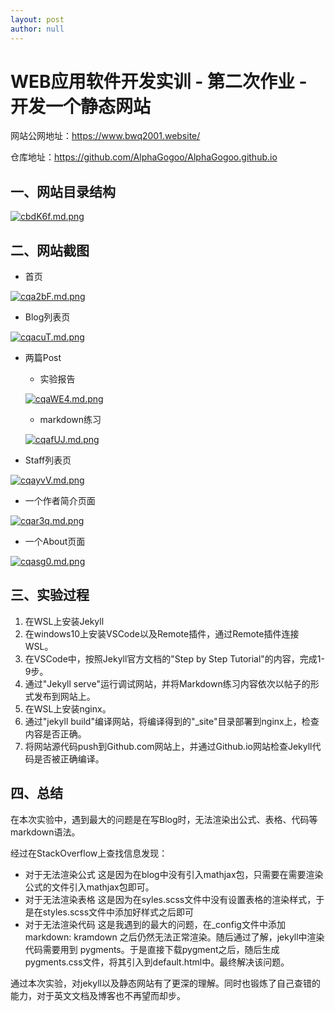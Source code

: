 ```yaml
---
layout: post
author: null
---
```

# WEB应用软件开发实训 - 第二次作业 - 开发一个静态网站

网站公网地址：<https://www.bwq2001.website/>

仓库地址：<https://github.com/AlphaGogoo/AlphaGogoo.github.io>

## 一、网站目录结构

[![cbdK6f.md.png](https://z3.ax1x.com/2021/04/21/cbdK6f.md.png)](https://imgtu.com/i/cbdK6f)

## 二、网站截图

 - 首页

[![cqa2bF.md.png](https://z3.ax1x.com/2021/04/21/cqa2bF.md.png)](https://imgtu.com/i/cqa2bF)

 - Blog列表页

[![cqacuT.md.png](https://z3.ax1x.com/2021/04/21/cqacuT.md.png)](https://imgtu.com/i/cqacuT)

 - 两篇Post

   - 实验报告

   [![cqaWE4.md.png](https://z3.ax1x.com/2021/04/21/cqaWE4.md.png)](https://imgtu.com/i/cqaWE4)

   - markdown练习

   [![cqafUJ.md.png](https://z3.ax1x.com/2021/04/21/cqafUJ.md.png)](https://imgtu.com/i/cqafUJ)

 - Staff列表页

[![cqayvV.md.png](https://z3.ax1x.com/2021/04/21/cqayvV.md.png)](https://imgtu.com/i/cqayvV)

 - 一个作者简介页面

[![cqar3q.md.png](https://z3.ax1x.com/2021/04/21/cqar3q.md.png)](https://imgtu.com/i/cqar3q)

 - 一个About页面

[![cqasg0.md.png](https://z3.ax1x.com/2021/04/21/cqasg0.md.png)](https://imgtu.com/i/cqasg0)

## 三、实验过程
1. 在WSL上安装Jekyll
2. 在windows10上安装VSCode以及Remote插件，通过Remote插件连接WSL。
3. 在VSCode中，按照Jekyll官方文档的"Step by Step Tutorial"的内容，完成1-9步。
4. 通过"Jekyll serve"运行调试网站，并将Markdown练习内容依次以帖子的形式发布到网站上。
5. 在WSL上安装nginx。
6. 通过"jekyll build"编译网站，将编译得到的"_site"目录部署到nginx上，检查内容是否正确。
7. 将网站源代码push到Github.com网站上，并通过Github.io网站检查Jekyll代码是否被正确编译。

## 四、总结
在本次实验中，遇到最大的问题是在写Blog时，无法渲染出公式、表格、代码等markdown语法。

经过在StackOverflow上查找信息发现：

 - 对于无法渲染公式
   这是因为在blog中没有引入mathjax包，只需要在需要渲染公式的文件引入mathjax包即可。
 - 对于无法渲染表格
   这是因为在syles.scss文件中没有设置表格的渲染样式，于是在styles.scss文件中添加好样式之后即可
 - 对于无法渲染代码
   这是我遇到的最大的问题，在_config文件中添加 markdown: kramdown 之后仍然无法正常渲染。随后通过了解，jekyll中渲染代码需要用到 pygments。于是直接下载pygment之后，随后生成pygments.css文件，将其引入到default.html中。最终解决该问题。

通过本次实验，对jekyll以及静态网站有了更深的理解。同时也锻炼了自己查错的能力，对于英文文档及博客也不再望而却步。